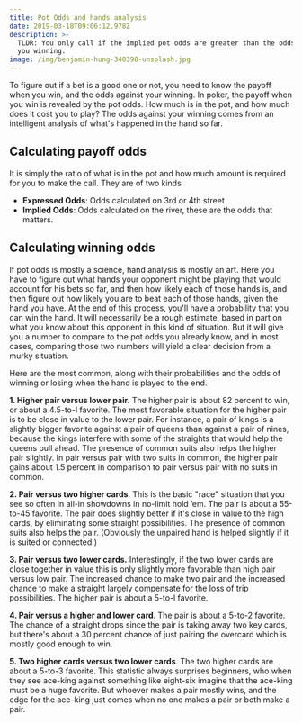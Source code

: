 ```yaml
---
title: Pot Odds and hands analysis
date: 2019-03-18T09:06:12.978Z
description: >-
  TLDR: You only call if the implied pot odds are greater than the odds against
  you winning.
image: /img/benjamin-hung-340398-unsplash.jpg
---
```

To figure out if a bet is a good one or not, you need to know the payoff when you win, and the odds against your winning. In poker, the payoff when you win is revealed by the pot odds. How much is in the pot, and how much does it cost you to play? The odds against your winning comes from an intelligent analysis of what's happened in the hand so far. 

## Calculating payoff odds

It is simply the ratio of what is in the pot and how much amount is required for you to make the call. They are of two kinds

* **Expressed Odds**: Odds calculated on 3rd or 4th street
* **Implied Odds**: Odds calculated on the river, these are the odds that matters.

## Calculating winning odds

If pot odds is mostly a science, hand analysis is mostly an art. Here you have to figure out what hands your opponent might be playing that would account for his bets so far, and then how likely each of those hands is, and then figure out how likely you are to beat each of those hands, given the hand you have. At the end of this process, you'll have a probability that you can win the hand. It will necessarily be a rough estimate, based in part on what you know about this opponent in this kind of situation. But it will give you a number to compare to the pot odds you already know, and in most cases, comparing those two numbers will yield a clear decision from a murky situation. 

Here are the most common, along with their probabilities and the odds of winning or losing when the hand is played to the end.

**1. Higher pair versus lower pair.** The higher pair is about 82 percent to win, or about a 4.5-to-l favorite. The most favorable situation for the higher pair is to be close in value to the lower pair. For instance, a pair of kings is a slightly bigger favorite against a pair of queens than against a pair of nines, because the kings interfere with some of the straights that would help the queens pull ahead. The presence of common suits also helps the higher pair slightly. In pair versus pair with two suits in common, the higher pair gains about 1.5 percent in comparison to pair versus pair with no suits in common.

**2. Pair versus two higher cards**. This is the basic "race" situation that you see so often in all-in showdowns in no-limit hold ’em. The pair is about a 55-to-45 favorite. The pair does slightly better if it's close in value to the high cards, by eliminating some straight possibilities. The presence of common suits also helps the pair. (Obviously the unpaired hand is helped slightly if it is suited or connected.)

**3. Pair versus two lower cards.** Interestingly, if the two lower cards are close together in value this is only slightly more favorable than high pair versus low pair. The increased chance to make two pair and the increased chance to make a straight largely compensate for the loss of trip possibilities. The higher pair is about a 5-to-l favorite.

**4. Pair versus a higher and lower card**. The pair is about a 5-to-2 favorite. The chance of a straight drops since the pair is taking away two key cards, but there's about a 30 percent chance of just pairing the overcard which is mostly good enough to win.

**5. Two higher cards versus two lower cards**. The two higher cards are about a 5-to-3 favorite. This statistic always surprises beginners, who when they see ace-king against something like eight-six imagine that the ace-king must be a huge favorite. But whoever makes a pair mostly wins, and the edge for the ace-king just comes when no one makes a pair or both make a pair.
